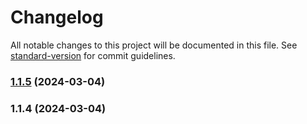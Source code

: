 # Changelog

All notable changes to this project will be documented in this file. See [standard-version](https://github.com/conventional-changelog/standard-version) for commit guidelines.

### [1.1.5](https://github.com/Hal-ang/react-link-textarea/compare/v1.1.4...v1.1.5) (2024-03-04)

### 1.1.4 (2024-03-04)
